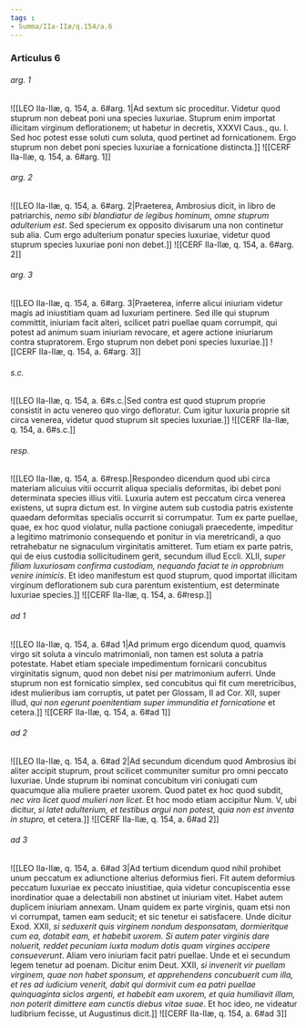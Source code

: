 ```yaml
---
tags : 
- Summa/IIa-IIæ/q.154/a.6
---
```


### Articulus 6

###### arg. 1
![[LEO IIa-IIæ, q. 154, a. 6#arg. 1|Ad sextum sic proceditur. Videtur quod stuprum non debeat poni una species luxuriae. Stuprum enim importat illicitam virginum deflorationem; ut habetur in decretis, XXXVI Caus., qu. I. Sed hoc potest esse soluti cum soluta, quod pertinet ad fornicationem. Ergo stuprum non debet poni species luxuriae a fornicatione distincta.]]
![[CERF IIa-IIæ, q. 154, a. 6#arg. 1]]

###### arg. 2
![[LEO IIa-IIæ, q. 154, a. 6#arg. 2|Praeterea, Ambrosius dicit, in libro de patriarchis, *nemo sibi blandiatur de legibus hominum, omne stuprum adulterium est*. Sed specierum ex opposito divisarum una non continetur sub alia. Cum ergo adulterium ponatur species luxuriae, videtur quod stuprum species luxuriae poni non debet.]]
![[CERF IIa-IIæ, q. 154, a. 6#arg. 2]]

###### arg. 3
![[LEO IIa-IIæ, q. 154, a. 6#arg. 3|Praeterea, inferre alicui iniuriam videtur magis ad iniustitiam quam ad luxuriam pertinere. Sed ille qui stuprum committit, iniuriam facit alteri, scilicet patri puellae quam corrumpit, qui potest ad animum suam iniuriam revocare, et agere actione iniuriarum contra stupratorem. Ergo stuprum non debet poni species luxuriae.]]
![[CERF IIa-IIæ, q. 154, a. 6#arg. 3]]

###### s.c.
![[LEO IIa-IIæ, q. 154, a. 6#s.c.|Sed contra est quod stuprum proprie consistit in actu venereo quo virgo defloratur. Cum igitur luxuria proprie sit circa venerea, videtur quod stuprum sit species luxuriae.]]
![[CERF IIa-IIæ, q. 154, a. 6#s.c.]]

###### resp.
![[LEO IIa-IIæ, q. 154, a. 6#resp.|Respondeo dicendum quod ubi circa materiam alicuius vitii occurrit aliqua specialis deformitas, ibi debet poni determinata species illius vitii. Luxuria autem est peccatum circa venerea existens, ut supra dictum est. In virgine autem sub custodia patris existente quaedam deformitas specialis occurrit si corrumpatur. Tum ex parte puellae, quae, ex hoc quod violatur, nulla pactione coniugali praecedente, impeditur a legitimo matrimonio consequendo et ponitur in via meretricandi, a quo retrahebatur ne signaculum virginitatis amitteret. Tum etiam ex parte patris, qui de eius custodia sollicitudinem gerit, secundum illud Eccli. XLII, *super filiam luxuriosam confirma custodiam, nequando faciat te in opprobrium venire inimicis*. Et ideo manifestum est quod stuprum, quod importat illicitam virginum deflorationem sub cura parentum existentium, est determinate luxuriae species.]]
![[CERF IIa-IIæ, q. 154, a. 6#resp.]]

###### ad 1
![[LEO IIa-IIæ, q. 154, a. 6#ad 1|Ad primum ergo dicendum quod, quamvis virgo sit soluta a vinculo matrimoniali, non tamen est soluta a patria potestate. Habet etiam speciale impedimentum fornicarii concubitus virginitatis signum, quod non debet nisi per matrimonium auferri. Unde stuprum non est fornicatio simplex, sed concubitus qui fit cum meretricibus, idest mulieribus iam corruptis, ut patet per Glossam, II ad Cor. XII, super illud, *qui non egerunt poenitentiam super immunditia et fornicatione* et cetera.]]
![[CERF IIa-IIæ, q. 154, a. 6#ad 1]]

###### ad 2
![[LEO IIa-IIæ, q. 154, a. 6#ad 2|Ad secundum dicendum quod Ambrosius ibi aliter accipit stuprum, prout scilicet communiter sumitur pro omni peccato luxuriae. Unde stuprum ibi nominat concubitum viri coniugati cum quacumque alia muliere praeter uxorem. Quod patet ex hoc quod subdit, *nec viro licet quod mulieri non licet*. Et hoc modo etiam accipitur Num. V, ubi dicitur, *si latet adulterium, et testibus argui non potest, quia non est inventa in stupro,* et cetera.]]
![[CERF IIa-IIæ, q. 154, a. 6#ad 2]]

###### ad 3
![[LEO IIa-IIæ, q. 154, a. 6#ad 3|Ad tertium dicendum quod nihil prohibet unum peccatum ex adiunctione alterius deformius fieri. Fit autem deformius peccatum luxuriae ex peccato iniustitiae, quia videtur concupiscentia esse inordinatior quae a delectabili non abstinet ut iniuriam vitet. Habet autem duplicem iniuriam annexam. Unam quidem ex parte virginis, quam etsi non vi corrumpat, tamen eam seducit; et sic tenetur ei satisfacere. Unde dicitur Exod. XXII, *si seduxerit quis virginem nondum desponsatam, dormieritque cum ea, dotabit eam, et habebit uxorem. Si autem pater virginis dare noluerit, reddet pecuniam iuxta modum dotis quam virgines accipere consueverunt*. Aliam vero iniuriam facit patri puellae. Unde et ei secundum legem tenetur ad poenam. Dicitur enim Deut. XXII, *si invenerit vir puellam virginem, quae non habet sponsum, et apprehendens concubuerit cum illa, et res ad iudicium venerit, dabit qui dormivit cum ea patri puellae quinquaginta siclos argenti, et habebit eam uxorem, et quia humiliavit illam, non poterit dimittere eam cunctis diebus vitae suae*. Et hoc ideo, ne videatur ludibrium fecisse, ut Augustinus dicit.]]
![[CERF IIa-IIæ, q. 154, a. 6#ad 3]]


